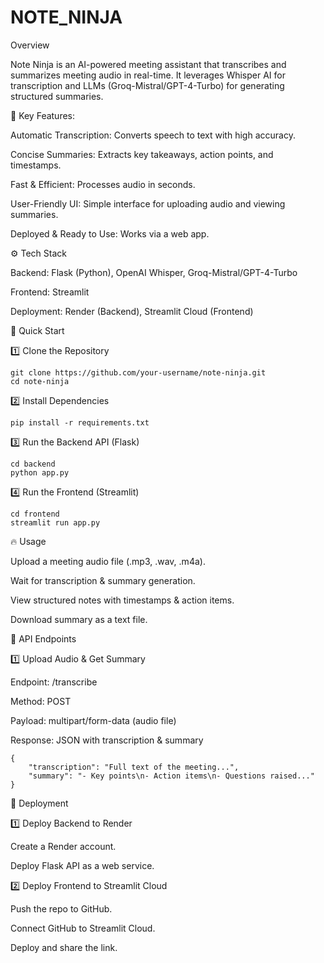 # NOTE_NINJA

Overview

Note Ninja is an AI-powered meeting assistant that transcribes and summarizes meeting audio in real-time. It leverages Whisper AI for transcription and LLMs (Groq-Mistral/GPT-4-Turbo) for generating structured summaries.

🚀 Key Features:

Automatic Transcription: Converts speech to text with high accuracy.

Concise Summaries: Extracts key takeaways, action points, and timestamps.

Fast & Efficient: Processes audio in seconds.

User-Friendly UI: Simple interface for uploading audio and viewing summaries.

Deployed & Ready to Use: Works via a web app.

⚙️ Tech Stack

Backend: Flask (Python), OpenAI Whisper, Groq-Mistral/GPT-4-Turbo

Frontend: Streamlit

Deployment: Render (Backend), Streamlit Cloud (Frontend)

🚀 Quick Start

1️⃣ Clone the Repository
```
git clone https://github.com/your-username/note-ninja.git
cd note-ninja
```
2️⃣ Install Dependencies
```
pip install -r requirements.txt
```
3️⃣ Run the Backend API (Flask)
```
cd backend
python app.py
```
4️⃣ Run the Frontend (Streamlit)
```
cd frontend
streamlit run app.py
```
🔥 Usage

Upload a meeting audio file (.mp3, .wav, .m4a).

Wait for transcription & summary generation.

View structured notes with timestamps & action items.

Download summary as a text file.

🎯 API Endpoints

1️⃣ Upload Audio & Get Summary

Endpoint: /transcribe

Method: POST

Payload: multipart/form-data (audio file)

Response: JSON with transcription & summary
```
{
    "transcription": "Full text of the meeting...",
    "summary": "- Key points\n- Action items\n- Questions raised..."
}
```
🚀 Deployment

1️⃣ Deploy Backend to Render

Create a Render account.

Deploy Flask API as a web service.

2️⃣ Deploy Frontend to Streamlit Cloud

Push the repo to GitHub.

Connect GitHub to Streamlit Cloud.

Deploy and share the link.
